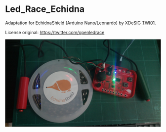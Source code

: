 # Led_Race_Echidna


Adaptation for EchidnaShield (Arduino Nano/Leonardo) by XDeSIG [TWI01].


License original: https://twitter.com/openledrace


![Top view][PHT]

<!-- links -->

[CCBY-SA4.0]: http://creativecommons.org/licenses/by-sa/4.0/
[TWI01]: https://twitter.com/xdesig
[PHT]: LedRace.jpg



